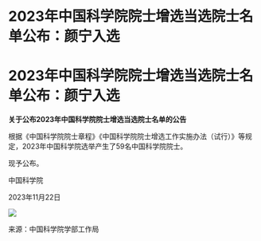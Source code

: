 # 2023年中国科学院院士增选当选院士名单公布：颜宁入选

# 2023年中国科学院院士增选当选院士名单公布：颜宁入选

**关于公布2023年中国科学院院士增选当选院士名单的公告**

根据《中国科学院院士章程》《中国科学院院士增选工作实施办法（试行）》等规定，2023年中国科学院选举产生了59名中国科学院院士。

现予公布。

中国科学院

2023年11月22日

![](https://inews.gtimg.com/om_bt/OvlNDRrHoctrBF01u-t22Uo6bYJoSOqx9xffxDj2f5PjcAA/0)

来源：中国科学院学部工作局

